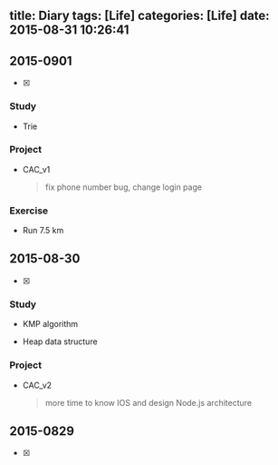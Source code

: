 title: Diary
tags: [Life]
categories: [Life]
date: 2015-08-31 10:26:41
---

## 2015-0901

* [x]

### Study

* Trie

### Project

* CAC_v1

    > fix phone number bug, change login page

### Exercise

* Run 7.5 km

## 2015-08-30

* [x]

### Study

* KMP algorithm

* Heap data structure

### Project

* CAC_v2

    > more time to know IOS and design Node.js architecture

## 2015-0829

* [x]
